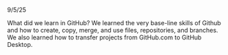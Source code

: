 9/5/25

What did we learn in GitHub? We learned the very base-line skills of Github and how to create, copy, merge, and use files, repositories, and branches. We also learned how to transfer projects from GitHub.com to GitHub Desktop.
